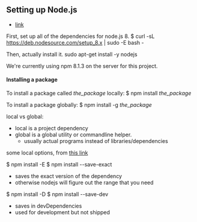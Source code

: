 ## Setting up Node.js
 - [link](https://nodejs.org/en/download/package-manager/#debian-and-ubuntu-based-linux-distributions)

First, set up all of the dependencies for node.js 8.
$ curl -sL https://deb.nodesource.com/setup_8.x | sudo -E bash -

Then, actually install it.
sudo apt-get install -y nodejs

We're currently using npm 8.1.3 on the server for this project.

#### Installing a package

To install a package called *the_package* locally:
$ npm install *the_package*

To install a package globally:
$ npm install -g *the_package*

local vs global:
 - local is a project dependency
 - global is a global utility or commandline helper.
   - usually actual programs instead of libraries/dependencies

some local options, from [this link](https://docs.npmjs.com/cli/install)

$ npm install -E
$ npm install --save-exact
 - saves the exact version of the dependency
 - otherwise nodejs will figure out the range that you need
 
$ npm install -D
$ npm install --save-dev
 - saves in devDependencies
 - used for development but not shipped
